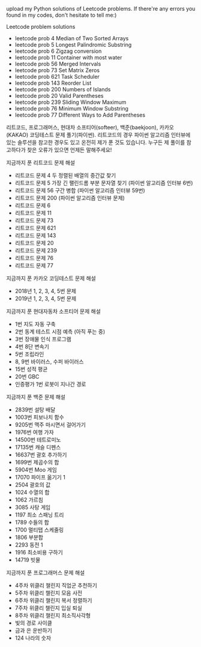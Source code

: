 upload my Python solutions of Leetcode problems. If there're any errors you found in my codes, don't hesitate to tell me:)

Leetcode problem solutions
- leetcode prob 4 Median of Two Sorted Arrays
- leetcode prob 5 Longest Palindromic Substring
- leetcode prob 6 Zigzag conversion
- leetcode prob 11 Container with most water 
- leetcode prob 56 Merged Intervals
- leetcode prob 73 Set Matrix Zeros
- leetcode prob 621 Task Scheduler
- leetcode prob 143 Reorder List
- leetcode prob 200 Numbers of Islands
- leetcode prob 20 Valid Parentheses
- leetcode prob 239 Sliding Window Maximum
- leetcode prob 76 Minimum Window Substring
- leetcode prob 77 Different Ways to Add Parentheses


리트코드, 프로그래머스, 현대차 소프티어(softeer), 백준(baekjoon), 카카오(KAKAO) 코딩테스트 문제 풀기(파이썬). 리트코드의 경우 파이썬 알고리즘 인터뷰에 있는 솔루션을 참고한 경우도 있고 온전히 제가 푼 것도 있습니다. 누구든 제 풀이를 참고하다가 찾은 오류가 있으면 언제든 말해주세요!

지금까지 푼 리트코드 문제 해설
- 리트코드 문제 4 두 정렬된 배열의 중간값 찾기 
- 리트코드 문제 5 가장 긴 팰린드롬 부분 문자열 찾기 (파이썬 알고리즘 인터뷰 6번)
- 리트코드 문제 56 구간 병합 (파이썬 알고리즘 인터뷰 59번)
- 리트코드 문제 200 (파이썬 알고리즘 인터뷰 문제)
- 리트코드 문제 6
- 리트코드 문제 11
- 리트코드 문제 73
- 리트코드 문제 621
- 리트코드 문제 143 
- 리트코드 문제 20
- 리트코드 문제 239
- 리트코드 문제 76
- 리트코드 문제 77

지금까지 푼 카카오 코딩테스트 문제 해설
- 2018년 1, 2, 3, 4, 5번 문제
- 2019년 1, 2, 3, 4, 5번 문제


지금까지 푼 현대자동차 소프티어 문제 해설
- 1번 지도 자동 구축
- 2번 동계 테스트 시점 예측 (아직 푸는 중)
- 3번 장애물 인식 프로그램
- 4번 8단 변속기
- 5번 조립라인
- 8, 9번 바이러스, 수퍼 바이러스
- 15번 성적 평균
- 20번 GBC
- 인증평가 1번 로봇이 지나간 경로

지금까지 푼 백준 문제 해설
- 2839번 설탕 배달
- 1003번 피보나치 함수
- 9205번 맥주 마시면서 걸어가기
- 1976번 여행 가자
- 14500번 테트로미노
- 17135번 캐슬 디펜스
- 16637번 괄호 추가하기
- 1699번 제곱수의 합
- 5904번 Moo 게임
- 17070 파이프 옮기기 1
- 2504 괄호의 값
- 1024 수열의 합
- 1062 가르침
- 3085 사탕 게임
- 1197 최소 스패닝 트리
- 1789 수들의 합
- 1700 멀티탭 스케줄링
- 1806 부분합
- 2293 동전 1
- 1916 최소비용 구하기
- 14719 빗물


지금까지 푼 프로그래머스 문제 해설
- 4주차 위클리 챌린지 직업군 추천하기
- 5주차 위클리 챌린지 모음 사전
- 6주차 위클리 챌린지 복서 정렬하기
- 7주차 위클리 챌린지 입실 퇴실
- 8주차 위클리 챌린지 최소직사각형
- 빛의 경로 사이클
- 금과 은 운반하기
- 124 나라의 숫자
